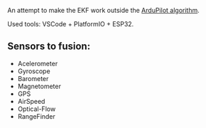 An attempt to make the EKF work outside the [ArduPilot algorithm](https://github.com/ArduPilot/ardupilot).

Used tools: VSCode + PlatformIO + ESP32.

## Sensors to fusion:

* Acelerometer
* Gyroscope
* Barometer
* Magnetometer
* GPS
* AirSpeed
* Optical-Flow
* RangeFinder